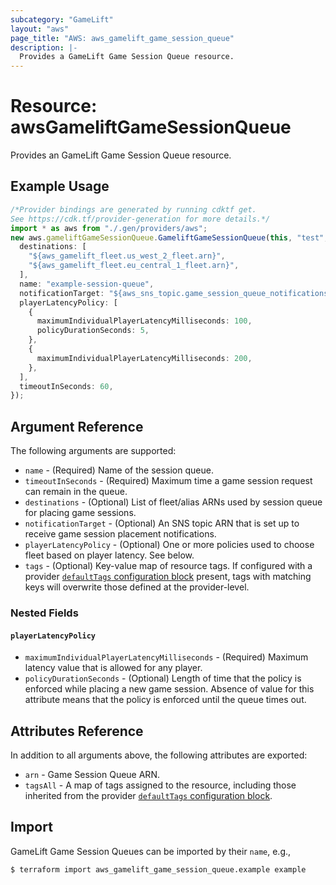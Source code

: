```yaml
---
subcategory: "GameLift"
layout: "aws"
page_title: "AWS: aws_gamelift_game_session_queue"
description: |-
  Provides a GameLift Game Session Queue resource.
---
```


# Resource: awsGameliftGameSessionQueue

Provides an GameLift Game Session Queue resource.

## Example Usage

```typescript
/*Provider bindings are generated by running cdktf get.
See https://cdk.tf/provider-generation for more details.*/
import * as aws from "./.gen/providers/aws";
new aws.gameliftGameSessionQueue.GameliftGameSessionQueue(this, "test", {
  destinations: [
    "${aws_gamelift_fleet.us_west_2_fleet.arn}",
    "${aws_gamelift_fleet.eu_central_1_fleet.arn}",
  ],
  name: "example-session-queue",
  notificationTarget: "${aws_sns_topic.game_session_queue_notifications.arn}",
  playerLatencyPolicy: [
    {
      maximumIndividualPlayerLatencyMilliseconds: 100,
      policyDurationSeconds: 5,
    },
    {
      maximumIndividualPlayerLatencyMilliseconds: 200,
    },
  ],
  timeoutInSeconds: 60,
});

```

## Argument Reference

The following arguments are supported:

* `name` - (Required) Name of the session queue.
* `timeoutInSeconds` - (Required) Maximum time a game session request can remain in the queue.
* `destinations` - (Optional) List of fleet/alias ARNs used by session queue for placing game sessions.
* `notificationTarget` - (Optional) An SNS topic ARN that is set up to receive game session placement notifications.
* `playerLatencyPolicy` - (Optional) One or more policies used to choose fleet based on player latency. See below.
* `tags` - (Optional) Key-value map of resource tags. If configured with a provider [`defaultTags` configuration block](https://registry.terraform.io/providers/hashicorp/aws/latest/docs#default_tags-configuration-block) present, tags with matching keys will overwrite those defined at the provider-level.

### Nested Fields

#### `playerLatencyPolicy`

* `maximumIndividualPlayerLatencyMilliseconds` - (Required) Maximum latency value that is allowed for any player.
* `policyDurationSeconds` - (Optional) Length of time that the policy is enforced while placing a new game session. Absence of value for this attribute means that the policy is enforced until the queue times out.

## Attributes Reference

In addition to all arguments above, the following attributes are exported:

* `arn` - Game Session Queue ARN.
* `tagsAll` - A map of tags assigned to the resource, including those inherited from the provider [`defaultTags` configuration block](https://registry.terraform.io/providers/hashicorp/aws/latest/docs#default_tags-configuration-block).

## Import

GameLift Game Session Queues can be imported by their `name`, e.g.,

```console
$ terraform import aws_gamelift_game_session_queue.example example
```
